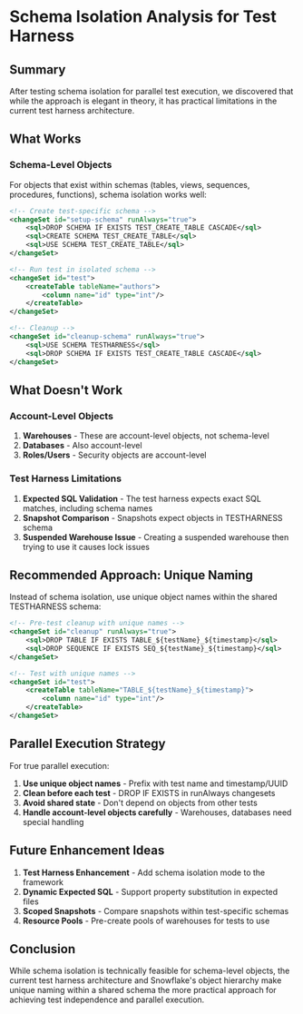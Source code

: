 # Schema Isolation Analysis for Test Harness

## Summary

After testing schema isolation for parallel test execution, we discovered that while the approach is elegant in theory, it has practical limitations in the current test harness architecture.

## What Works

### Schema-Level Objects
For objects that exist within schemas (tables, views, sequences, procedures, functions), schema isolation works well:

```xml
<!-- Create test-specific schema -->
<changeSet id="setup-schema" runAlways="true">
    <sql>DROP SCHEMA IF EXISTS TEST_CREATE_TABLE CASCADE</sql>
    <sql>CREATE SCHEMA TEST_CREATE_TABLE</sql>
    <sql>USE SCHEMA TEST_CREATE_TABLE</sql>
</changeSet>

<!-- Run test in isolated schema -->
<changeSet id="test">
    <createTable tableName="authors">
        <column name="id" type="int"/>
    </createTable>
</changeSet>

<!-- Cleanup -->
<changeSet id="cleanup-schema" runAlways="true">
    <sql>USE SCHEMA TESTHARNESS</sql>
    <sql>DROP SCHEMA IF EXISTS TEST_CREATE_TABLE CASCADE</sql>
</changeSet>
```

## What Doesn't Work

### Account-Level Objects
1. **Warehouses** - These are account-level objects, not schema-level
2. **Databases** - Also account-level
3. **Roles/Users** - Security objects are account-level

### Test Harness Limitations
1. **Expected SQL Validation** - The test harness expects exact SQL matches, including schema names
2. **Snapshot Comparison** - Snapshots expect objects in TESTHARNESS schema
3. **Suspended Warehouse Issue** - Creating a suspended warehouse then trying to use it causes lock issues

## Recommended Approach: Unique Naming

Instead of schema isolation, use unique object names within the shared TESTHARNESS schema:

```xml
<!-- Pre-test cleanup with unique names -->
<changeSet id="cleanup" runAlways="true">
    <sql>DROP TABLE IF EXISTS TABLE_${testName}_${timestamp}</sql>
    <sql>DROP SEQUENCE IF EXISTS SEQ_${testName}_${timestamp}</sql>
</changeSet>

<!-- Test with unique names -->
<changeSet id="test">
    <createTable tableName="TABLE_${testName}_${timestamp}">
        <column name="id" type="int"/>
    </createTable>
</changeSet>
```

## Parallel Execution Strategy

For true parallel execution:

1. **Use unique object names** - Prefix with test name and timestamp/UUID
2. **Clean before each test** - DROP IF EXISTS in runAlways changesets
3. **Avoid shared state** - Don't depend on objects from other tests
4. **Handle account-level objects carefully** - Warehouses, databases need special handling

## Future Enhancement Ideas

1. **Test Harness Enhancement** - Add schema isolation mode to the framework
2. **Dynamic Expected SQL** - Support property substitution in expected files
3. **Scoped Snapshots** - Compare snapshots within test-specific schemas
4. **Resource Pools** - Pre-create pools of warehouses for tests to use

## Conclusion

While schema isolation is technically feasible for schema-level objects, the current test harness architecture and Snowflake's object hierarchy make unique naming within a shared schema the more practical approach for achieving test independence and parallel execution.